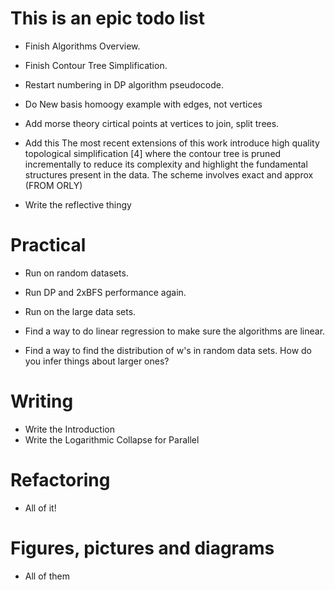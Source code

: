 # This is an epic todo list

- Finish Algorithms Overview.
- Finish Contour Tree Simplification.

- Restart numbering in DP algorithm pseudocode.
- Do New basis homoogy example with edges, not vertices

- Add morse theory cirtical points at vertices to join, split trees.


- Add this  The most recent
extensions of this work introduce high quality topological simplification [4] where the contour tree is pruned incrementally to reduce
its complexity and highlight the fundamental structures present in
the data. The scheme involves exact and approx (FROM ORLY)

- Write the reflective thingy


# Practical
- Run on random datasets.
- Run DP and 2xBFS performance again.
- Run on the large data sets.

- Find a way to do linear regression to make sure the algorithms are linear.
- Find a way to find the distribution of w's in random data sets. How do you infer things about larger ones?

# Writing

- Write the Introduction
- Write the Logarithmic Collapse for Parallel

# Refactoring

- All of it!

# Figures, pictures and diagrams

- All of them

